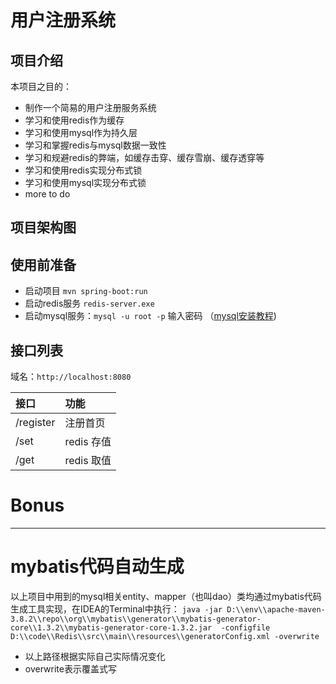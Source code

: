 # 用户注册系统


## 项目介绍

本项目之目的：

+ 制作一个简易的用户注册服务系统
+ 学习和使用redis作为缓存
+ 学习和使用mysql作为持久层
+ 学习和掌握redis与mysql数据一致性
+ 学习和规避redis的弊端，如缓存击穿、缓存雪崩、缓存透穿等
+ 学习和使用redis实现分布式锁
+ 学习和使用mysql实现分布式锁
+ more to do



## 项目架构图

## 使用前准备
+ 启动项目 `mvn spring-boot:run`
+ 启动redis服务 `redis-server.exe`
+ 启动mysql服务：`mysql -u root -p` 输入密码 （[mysql安装教程](https://www.cnblogs.com/xiaokang01/p/12092160.html))

## 接口列表
域名：`http://localhost:8080`

| 接口 | 功能 |
|:----|:----|
| /register | 注册首页 |
| /set | redis 存值 |
| /get | redis 取值 |



# Bonus

---
# mybatis代码自动生成
以上项目中用到的mysql相关entity、mapper（也叫dao）类均通过mybatis代码生成工具实现，在IDEA的Terminal中执行：
`java -jar D:\\env\\apache-maven-3.8.2\\repo\\org\\mybatis\\generator\\mybatis-generator-core\\1.3.2\\mybatis-generator-core-1.3.2.jar  -configfile D:\\code\\Redis\\src\\main\\resources\\generatorConfig.xml -overwrite`
+ 以上路径根据实际自己实际情况变化
+ overwrite表示覆盖式写
